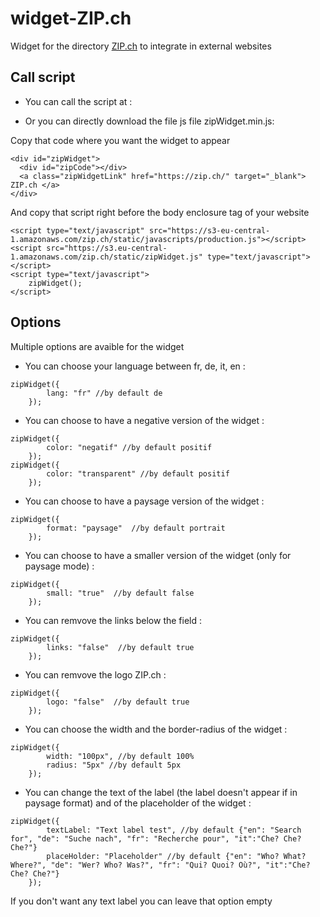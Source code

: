 # widget-ZIP.ch
Widget for the directory [ZIP.ch](https://zip.ch) to integrate in external websites


## Call script

* You can call the script at :

* Or you can directly download the file js file zipWidget.min.js:

Copy that code where you want the widget to appear 

```
<div id="zipWidget">
  <div id="zipCode"></div>
  <a class="zipWidgetLink" href="https://zip.ch/" target="_blank"> ZIP.ch </a>
</div>
```

And copy that script right before the body enclosure tag of your website 
```
<script type="text/javascript" src="https://s3-eu-central-1.amazonaws.com/zip.ch/static/javascripts/production.js"></script>
<script src="https://s3.eu-central-1.amazonaws.com/zip.ch/static/zipWidget.js" type="text/javascript"></script>
<script type="text/javascript">	
	zipWidget();
</script>
```

## Options

Multiple options are avaible for the widget

* You can choose your language between fr, de, it, en :

```
zipWidget({
		lang: "fr" //by default de
	});

```

* You can choose to have a negative version of the widget :

```
zipWidget({
		color: "negatif" //by default positif
	});
zipWidget({
		color: "transparent" //by default positif
	});

```

* You can choose to have a paysage version of the widget :

```
zipWidget({
		format: "paysage"  //by default portrait
	});

```

* You can choose to have a smaller version of the widget (only for paysage mode) :

```
zipWidget({
		small: "true"  //by default false
	});

```

* You can remvove the links below the field :

```
zipWidget({
		links: "false"  //by default true
	});

```

* You can remvove the logo ZIP.ch :

```
zipWidget({
		logo: "false"  //by default true
	});

```

* You can choose the width and the border-radius of the widget :

```
zipWidget({
		width: "100px", //by default 100%
		radius: "5px" //by default 5px
	}); 

```

* You can change the text of the label (the label doesn't appear if in paysage format) and of the placeholder of the widget :

```
zipWidget({
		textLabel: "Text label test", //by default {"en": "Search for", "de": "Suche nach", "fr": "Recherche pour", "it":"Che? Che? Che?"}
		placeHolder: "Placeholder" //by default {"en": "Who? What? Where?", "de": "Wer? Who? Was?", "fr": "Qui? Quoi? Où?", "it":"Che? Che? Che?"}
	}); 

```
If you don't want any text label you can leave that option empty
